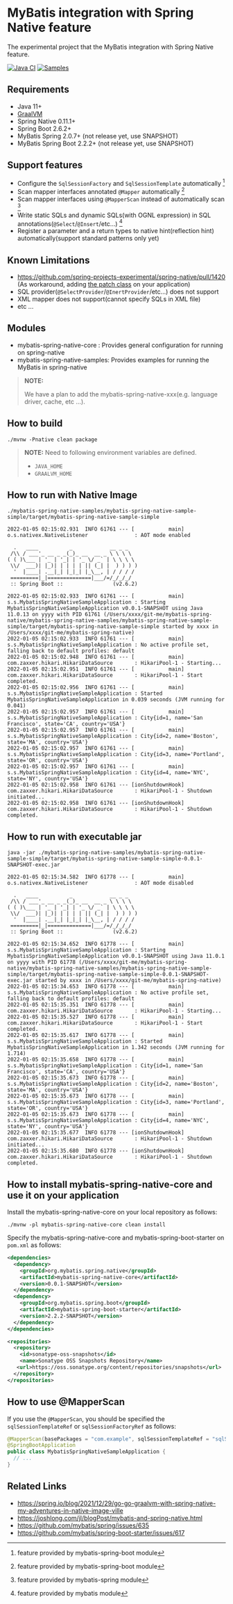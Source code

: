 # MyBatis integration with Spring Native feature

The experimental project that the MyBatis integration with Spring Native feature.

[![Java CI](https://github.com/kazuki43zoo/mybatis-spring-native/actions/workflows/ci.yaml/badge.svg)](https://github.com/kazuki43zoo/mybatis-spring-native/actions/workflows/ci.yaml)
[![Samples](https://github.com/kazuki43zoo/mybatis-spring-native/actions/workflows/samples.yaml/badge.svg)](https://github.com/kazuki43zoo/mybatis-spring-native/actions/workflows/samples.yaml)

## Requirements

* Java 11+
* [GraalVM](https://github.com/graalvm/graalvm-ce-builds/releases)
* Spring Native 0.11.1+
* Spring Boot 2.6.2+
* MyBatis Spring 2.0.7+ (not release yet, use SNAPSHOT)
* MyBatis Spring Boot 2.2.2+ (not release yet, use SNAPSHOT)

## Support features

* Configure the `SqlSessionFactory` and `SqlSessionTemplate` automatically [^1]
* Scan mapper interfaces annotated `@Mapper` automatically [^1]
* Scan mapper interfaces using `@MapperScan` instead of automatically scan [^2]
* Write static SQLs and dynamic SQLs(with OGNL expression) in SQL annotations(`@Select`/`@Insert`/etc...) [^3]
* Register a parameter and a return types to native hint(reflection hint) automatically(support standard patterns only yet)

[^1]: feature provided by mybatis-spring-boot module
[^2]: feature provided by mybatis-spring module
[^3]: feature provided by mybatis module

## Known Limitations

* https://github.com/spring-projects-experimental/spring-native/pull/1420 (As workaround, adding [the patch class](https://github.com/kazuki43zoo/mybatis-spring-native/blob/master/mybatis-spring-native-samples/mybatis-spring-native-sample-simple/src/main/java/org/springframework/boot/context/properties/ConfigurationPropertiesNativeConfigurationProcessor.java) on your application)
* SQL provider(`@SelectProvider`/`@InertProvider`/etc...) does not support
* XML mapper does not support(cannot specify SQLs in XML file)
* etc ...

## Modules

* mybatis-spring-native-core : Provides general configuration for running on spring-native
* mybatis-spring-native-samples: Provides examples for running the MyBatis in spring-native

> **NOTE:**
> 
> We have a plan to add the mybatis-spring-native-xxx(e.g. language driver, cache, etc ...).

## How to build

```
./mvnw -Pnative clean package
```

> **NOTE:**
> Need to following environment variables are defined.
> 
> * `JAVA_HOME`
> * `GRAALVM_HOME`

## How to run with Native Image


```
./mybatis-spring-native-samples/mybatis-spring-native-sample-simple/target/mybatis-spring-native-sample-simple
```

```
2022-01-05 02:15:02.931  INFO 61761 --- [           main] o.s.nativex.NativeListener               : AOT mode enabled

  .   ____          _            __ _ _
 /\\ / ___'_ __ _ _(_)_ __  __ _ \ \ \ \
( ( )\___ | '_ | '_| | '_ \/ _` | \ \ \ \
 \\/  ___)| |_)| | | | | || (_| |  ) ) ) )
  '  |____| .__|_| |_|_| |_\__, | / / / /
 =========|_|==============|___/=/_/_/_/
 :: Spring Boot ::                (v2.6.2)

2022-01-05 02:15:02.933  INFO 61761 --- [           main] s.s.MybatisSpringNativeSampleApplication : Starting MybatisSpringNativeSampleApplication v0.0.1-SNAPSHOT using Java 11.0.13 on yyyy with PID 61761 (/Users/xxxx/git-me/mybatis-spring-native/mybatis-spring-native-samples/mybatis-spring-native-sample-simple/target/mybatis-spring-native-sample-simple started by xxxx in /Users/xxxx/git-me/mybatis-spring-native)
2022-01-05 02:15:02.933  INFO 61761 --- [           main] s.s.MybatisSpringNativeSampleApplication : No active profile set, falling back to default profiles: default
2022-01-05 02:15:02.948  INFO 61761 --- [           main] com.zaxxer.hikari.HikariDataSource       : HikariPool-1 - Starting...
2022-01-05 02:15:02.951  INFO 61761 --- [           main] com.zaxxer.hikari.HikariDataSource       : HikariPool-1 - Start completed.
2022-01-05 02:15:02.956  INFO 61761 --- [           main] s.s.MybatisSpringNativeSampleApplication : Started MybatisSpringNativeSampleApplication in 0.039 seconds (JVM running for 0.041)
2022-01-05 02:15:02.957  INFO 61761 --- [           main] s.s.MybatisSpringNativeSampleApplication : City{id=1, name='San Francisco', state='CA', country='USA'}
2022-01-05 02:15:02.957  INFO 61761 --- [           main] s.s.MybatisSpringNativeSampleApplication : City{id=2, name='Boston', state='MA', country='USA'}
2022-01-05 02:15:02.957  INFO 61761 --- [           main] s.s.MybatisSpringNativeSampleApplication : City{id=3, name='Portland', state='OR', country='USA'}
2022-01-05 02:15:02.957  INFO 61761 --- [           main] s.s.MybatisSpringNativeSampleApplication : City{id=4, name='NYC', state='NY', country='USA'}
2022-01-05 02:15:02.958  INFO 61761 --- [ionShutdownHook] com.zaxxer.hikari.HikariDataSource       : HikariPool-1 - Shutdown initiated...
2022-01-05 02:15:02.958  INFO 61761 --- [ionShutdownHook] com.zaxxer.hikari.HikariDataSource       : HikariPool-1 - Shutdown completed.
```

## How to run with executable jar

```
java -jar ./mybatis-spring-native-samples/mybatis-spring-native-sample-simple/target/mybatis-spring-native-sample-simple-0.0.1-SNAPSHOT-exec.jar
```

```
2022-01-05 02:15:34.582  INFO 61778 --- [           main] o.s.nativex.NativeListener               : AOT mode disabled

  .   ____          _            __ _ _
 /\\ / ___'_ __ _ _(_)_ __  __ _ \ \ \ \
( ( )\___ | '_ | '_| | '_ \/ _` | \ \ \ \
 \\/  ___)| |_)| | | | | || (_| |  ) ) ) )
  '  |____| .__|_| |_|_| |_\__, | / / / /
 =========|_|==============|___/=/_/_/_/
 :: Spring Boot ::                (v2.6.2)

2022-01-05 02:15:34.652  INFO 61778 --- [           main] s.s.MybatisSpringNativeSampleApplication : Starting MybatisSpringNativeSampleApplication v0.0.1-SNAPSHOT using Java 11.0.1 on yyyy with PID 61778 (/Users/xxxx/git-me/mybatis-spring-native/mybatis-spring-native-samples/mybatis-spring-native-sample-simple/target/mybatis-spring-native-sample-simple-0.0.1-SNAPSHOT-exec.jar started by xxxx in /Users/xxxx/git-me/mybatis-spring-native)
2022-01-05 02:15:34.653  INFO 61778 --- [           main] s.s.MybatisSpringNativeSampleApplication : No active profile set, falling back to default profiles: default
2022-01-05 02:15:35.351  INFO 61778 --- [           main] com.zaxxer.hikari.HikariDataSource       : HikariPool-1 - Starting...
2022-01-05 02:15:35.527  INFO 61778 --- [           main] com.zaxxer.hikari.HikariDataSource       : HikariPool-1 - Start completed.
2022-01-05 02:15:35.617  INFO 61778 --- [           main] s.s.MybatisSpringNativeSampleApplication : Started MybatisSpringNativeSampleApplication in 1.342 seconds (JVM running for 1.714)
2022-01-05 02:15:35.658  INFO 61778 --- [           main] s.s.MybatisSpringNativeSampleApplication : City{id=1, name='San Francisco', state='CA', country='USA'}
2022-01-05 02:15:35.673  INFO 61778 --- [           main] s.s.MybatisSpringNativeSampleApplication : City{id=2, name='Boston', state='MA', country='USA'}
2022-01-05 02:15:35.673  INFO 61778 --- [           main] s.s.MybatisSpringNativeSampleApplication : City{id=3, name='Portland', state='OR', country='USA'}
2022-01-05 02:15:35.673  INFO 61778 --- [           main] s.s.MybatisSpringNativeSampleApplication : City{id=4, name='NYC', state='NY', country='USA'}
2022-01-05 02:15:35.677  INFO 61778 --- [ionShutdownHook] com.zaxxer.hikari.HikariDataSource       : HikariPool-1 - Shutdown initiated...
2022-01-05 02:15:35.680  INFO 61778 --- [ionShutdownHook] com.zaxxer.hikari.HikariDataSource       : HikariPool-1 - Shutdown completed.
```

## How to install mybatis-spring-native-core and use it on your application

Install the mybatis-spring-native-core on your local repository as follows:

```
./mvnw -pl mybatis-spring-native-core clean install
```

Specify the mybatis-spring-native-core and mybatis-spring-boot-starter on `pom.xml` as follows:

```xml
<dependencies>
  <dependency>
    <groupId>org.mybatis.spring.native</groupId>
    <artifactId>mybatis-spring-native-core</artifactId>
    <version>0.0.1-SNAPSHOT</version>
  </dependency>
  <dependency>
    <groupId>org.mybatis.spring.boot</groupId>
    <artifactId>mybatis-spring-boot-starter</artifactId>
    <version>2.2.2-SNAPSHOT</version>
  </dependency>
</dependencies>
```

```xml
<repositories>
  <repository>
    <id>sonatype-oss-snapshots</id>
    <name>Sonatype OSS Snapshots Repository</name>
   <url>https://oss.sonatype.org/content/repositories/snapshots</url>
  </repository>
</repositories>
```

## How to use @MapperScan

If you use the `@MapperScan`, you should be specified the `sqlSessionTemplateRef` or `sqlSessionFactoryRef` as follows:

```java
@MapperScan(basePackages = "com.example", sqlSessionTemplateRef = "sqlSessionTemplate")
@SpringBootApplication
public class MybatisSpringNativeSampleApplication {
  // ...
}
```

## Related Links

* https://spring.io/blog/2021/12/29/go-go-graalvm-with-spring-native-my-adventures-in-native-image-ville
* https://joshlong.com/jl/blogPost/mybatis-and-spring-native.html
* https://github.com/mybatis/spring/issues/635
* https://github.com/mybatis/spring-boot-starter/issues/617